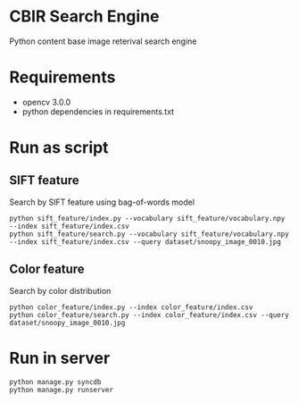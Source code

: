 # CBIR Search Engine
Python content base image reterival search engine

# Requirements
 - opencv 3.0.0
 - python dependencies in requirements.txt

# Run as script
## SIFT feature
Search by SIFT feature using bag-of-words model
```
python sift_feature/index.py --vocabulary sift_feature/vocabulary.npy --index sift_feature/index.csv
python sift_feature/search.py --vocabulary sift_feature/vocabulary.npy --index sift_feature/index.csv --query dataset/snoopy_image_0010.jpg
```

## Color feature
Search by color distribution
```
python color_feature/index.py --index color_feature/index.csv
python color_feature/search.py --index color_feature/index.csv --query dataset/snoopy_image_0010.jpg
```

# Run in server
```
python manage.py syncdb
python manage.py runserver
```
